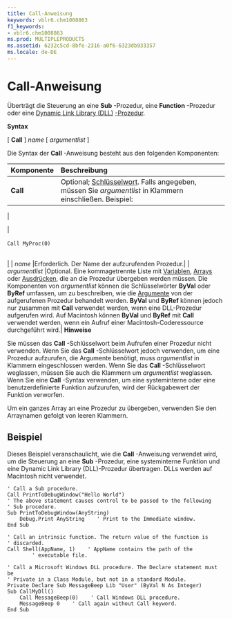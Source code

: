 ```yaml
---
title: Call-Anweisung
keywords: vblr6.chm1008863
f1_keywords:
- vblr6.chm1008863
ms.prod: MULTIPLEPRODUCTS
ms.assetid: 6232c5cd-8bfe-2316-a0f6-6323db933357
ms.locale: de-DE
---
```



# Call-Anweisung

Überträgt die Steuerung an eine  **Sub** -Prozedur, eine **Function** -Prozedur oder eine [Dynamic Link Library (DLL)](vbe-glossary.md) [-Prozedur](vbe-glossary.md).
 

 **Syntax**
 

[ **Call** ] *name*  [ *argumentlist*  ]
 

Die Syntax der  **Call** -Anweisung besteht aus den folgenden Komponenten:
 


|**Komponente**|**Beschreibung**|
|:-----|:-----|
|**Call**|Optional;  [Schlüsselwort](vbe-glossary.md). Falls angegeben, müssen Sie  *argumentlist*  in Klammern einschließen. Beispiel:|
|
 
|
<BR/><BR/>```Call MyProc(0)```<BR/><BR/>

|
| *name* |Erforderlich. Der Name der aufzurufenden Prozedur.|
| *argumentlist* |Optional. Eine kommagetrennte Liste mit  [Variablen](vbe-glossary.md),  [Arrays](vbe-glossary.md) oder [Ausdrücken](vbe-glossary.md), die an die Prozedur übergeben werden müssen. Die Komponenten von  *argumentlist*  können die Schlüsselwörter **ByVal** oder **ByRef** umfassen, um zu beschreiben, wie die [Argumente](vbe-glossary.md) von der aufgerufenen Prozedur behandelt werden. **ByVal** und **ByRef** können jedoch nur zusammen mit **Call** verwendet werden, wenn eine DLL-Prozedur aufgerufen wird. Auf Macintosh können **ByVal** und **ByRef** mit **Call** verwendet werden, wenn ein Aufruf einer Macintosh-Coderessource durchgeführt wird.|
 **Hinweise**
 
Sie müssen das  **Call** -Schlüsselwort beim Aufrufen einer Prozedur nicht verwenden. Wenn Sie das **Call** -Schlüsselwort jedoch verwenden, um eine Prozedur aufzurufen, die Argumente benötigt, muss *argumentlist*  in Klammern eingeschlossen werden. Wenn Sie das **Call** -Schlüsselwort weglassen, müssen Sie auch die Klammern um *argumentlist*  weglassen. Wenn Sie eine **Call** -Syntax verwenden, um eine systeminterne oder eine benutzerdefinierte Funktion aufzurufen, wird der Rückgabewert der Funktion verworfen.
 
Um ein ganzes Array an eine Prozedur zu übergeben, verwenden Sie den Arraynamen gefolgt von leeren Klammern.
 

## Beispiel

Dieses Beispiel veranschaulicht, wie die  **Call** -Anweisung verwendet wird, um die Steuerung an eine **Sub** -Prozedur, eine systeminterne Funktion und eine Dynamic Link Library (DLL)-Prozedur übertragen. DLLs werden auf Macintosh nicht verwendet.
 

 

```
' Call a Sub procedure. 
Call PrintToDebugWindow("Hello World")     
' The above statement causes control to be passed to the following 
' Sub procedure. 
Sub PrintToDebugWindow(AnyString) 
    Debug.Print AnyString    ' Print to the Immediate window. 
End Sub 
 
' Call an intrinsic function. The return value of the function is 
' discarded. 
Call Shell(AppName, 1)    ' AppName contains the path of the  
        ' executable file. 
 
' Call a Microsoft Windows DLL procedure. The Declare statement must be  
' Private in a Class Module, but not in a standard Module. 
Private Declare Sub MessageBeep Lib "User" (ByVal N As Integer) 
Sub CallMyDll() 
    Call MessageBeep(0)    ' Call Windows DLL procedure. 
    MessageBeep 0    ' Call again without Call keyword. 
End Sub 

```


